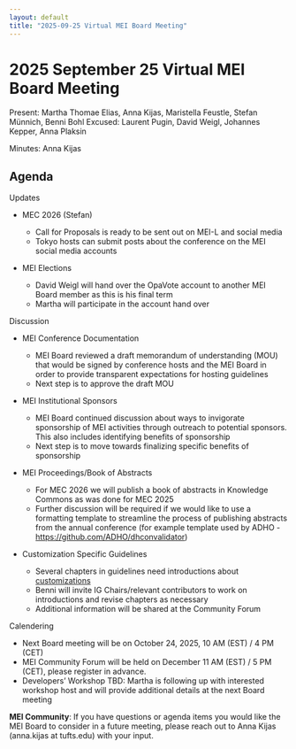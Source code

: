 ```yaml
---
layout: default
title: "2025-09-25 Virtual MEI Board Meeting"
---
```


# 2025 September 25 Virtual MEI Board Meeting

Present: Martha Thomae Elias, Anna Kijas, Maristella Feustle, Stefan Münnich, Benni Bohl
Excused: Laurent Pugin, David Weigl, Johannes Kepper, Anna Plaksin

Minutes: Anna Kijas

## Agenda

Updates
- MEC 2026 (Stefan)
    - Call for Proposals is ready to be sent out on MEI-L and social media
    - Tokyo hosts can submit posts about the conference on the MEI social media accounts

- MEI Elections
    - David Weigl will hand over the OpaVote account to another MEI Board member as this is his final term 
    - Martha will participate in the account hand over

Discussion
- MEI Conference Documentation
    - MEI Board reviewed a draft memorandum of understanding (MOU) that would be signed by conference hosts and the MEI Board in order to provide transparent expectations for hosting guidelines
    - Next step is to approve the draft MOU

- MEI Institutional Sponsors
    - MEI Board continued discussion about ways to invigorate sponsorship of MEI activities through outreach to potential sponsors. This also includes identifying benefits of sponsorship
    - Next step is to move towards finalizing specific benefits of sponsorship 

- MEI Proceedings/Book of Abstracts
    - For MEC 2026 we will publish a book of abstracts in Knowledge Commons as was done for MEC 2025
    - Further discussion will be required if we would like to use a formatting template to streamline the process of publishing abstracts from the annual conference (for example template used by ADHO - https://github.com/ADHO/dhconvalidator) 

- Customization Specific Guidelines
    - Several chapters in guidelines need introductions about [customizations](https://music-encoding.org/guidelines/dev/)
    - Benni will invite IG Chairs/relevant contributors to work on introductions and revise chapters as necessary
    - Additional information will be shared at the Community Forum

Calendering
- Next Board meeting will be on October 24, 2025, 10 AM (EST) / 4 PM (CET)
- MEI Community Forum will be held on December 11 AM (EST) / 5 PM (CET), please register in advance.
- Developers’ Workshop TBD: Martha is following up with interested workshop host and will provide additional details at the next Board meeting

**MEI Community**: If you have questions or agenda items you would like the MEI Board to consider in a future meeting, please reach out to Anna Kijas (anna.kijas at tufts.edu) with your input.
